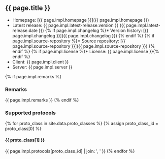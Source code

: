 ## {{ page.title }}

* Homepage: [{{ page.impl.homepage }}]({{ page.impl.homepage }})
* Latest release: {{ page.impl.latest-release.version }} ({{ page.impl.latest-release.date }})
{% if page.impl.changelog %}* Version history: [{{ page.impl.changelog }}]({{ page.impl.changelog }}) {% endif %}
{% if page.impl.source-repository %}* Source repository: [{{ page.impl.source-repository }}]({{ page.impl.source-repository }}) {% endif %}
{% if page.impl.license %}* License: {{ page.impl.license }}{% endif %}
* Client: {{ page.impl.client }}
* Server: {{ page.impl.server }}

{% if page.impl.remarks %}
### Remarks
{{ page.impl.remarks }}
{% endif %}
### Supported protocols

{% for proto_class in site.data.proto_classes %}
{% assign proto_class_id = proto_class[0] %}
#### {{ proto_class[1] }}
  {{ page.impl.protocols[proto_class_id] | join: ', ' }}
{% endfor %}
